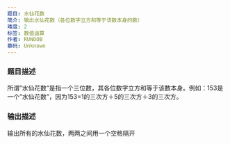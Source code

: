 ```yaml
---
题目: 水仙花数
简介: 输出水仙花数（各位数字立方和等于该数本身的数）
难度: 2
标签: 数值运算
作者: RUNOOB
慕码: Unknown
---
```


### 题目描述

所谓”水仙花数”是指一个三位数，其各位数字立方和等于该数本身。例如：153是一个”水仙花数”，因为153=1的三次方＋5的三次方＋3的三次方。

### 输出描述

输出所有的水仙花数，两两之间用一个空格隔开

